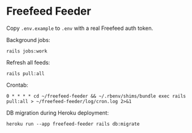 # Freefeed Feeder

Copy `.env.example` to `.env` with a real Freefeed auth token.

Background jobs:

    rails jobs:work

Refresh all feeds:

    rails pull:all

Crontab:

    0 * * * * cd ~/freefeed-feeder && ~/.rbenv/shims/bundle exec rails pull:all > ~/freefeed-feeder/log/cron.log 2>&1

DB migration during Heroku deployment:

    heroku run --app freefeed-feeder rails db:migrate

